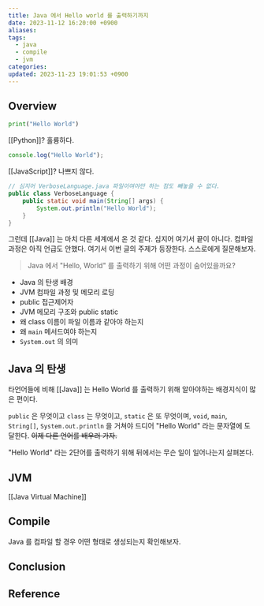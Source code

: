 ```yaml
---
title: Java 에서 Hello world 를 출력하기까지
date: 2023-11-12 16:20:00 +0900
aliases: 
tags:
  - java
  - compile
  - jvm
categories: 
updated: 2023-11-23 19:01:53 +0900
---
```


## Overview

```python
print("Hello World")
```

[[Python]]? 훌륭하다.

```js
console.log("Hello World");
```

[[JavaScript]]? 나쁘지 않다.

```java
// 심지어 VerboseLanguage.java 파일이여야만 하는 점도 빼놓을 수 없다.
public class VerboseLanguage {
    public static void main(String[] args) {
        System.out.println("Hello World");
    }
}
```

그런데 [[Java]] 는 마치 다른 세계에서 온 것 같다. 심지어 여기서 끝이 아니다. 컴파일 과정은 아직 언급도 안했다. 여기서 이번 글의 주제가 등장한다. 스스로에게 질문해보자.

> Java 에서 "Hello, World" 를 출력하기 위해 어떤 과정이 숨어있을까요?

- Java 의 탄생 배경
- JVM 컴파일 과정 및 메모리 로딩
- public 접근제어자
- JVM 메모리 구조와 public static
- 왜 class 이름이 파일 이름과 같아야 하는지
- 왜 `main` 메서드여야 하는지
- `System.out` 의 의미

## Java 의 탄생

타언어들에 비해 [[Java]] 는 Hello World 를 출력하기 위해 알아야하는 배경지식이 많은 편이다.

`public` 은 무엇이고 `class` 는 무엇이고, `static` 은 또 무엇이며, `void`, `main`, `String[]`, `System.out.println` 을 거쳐야 드디어 "Hello World" 라는 문자열에 도달한다. ~~이제 다른 언어를 배우러 가자.~~

"Hello World" 라는 2단어를 출력하기 위해 뒤에서는 무슨 일이 일어나는지 살펴본다.

## JVM

[[Java Virtual Machine]]

## Compile

Java 를 컴파일 할 경우 어떤 형태로 생성되는지 확인해보자.

## Conclusion

## Reference
